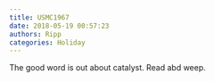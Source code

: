 ```yaml
---
title: USMC1967
date: 2018-05-19 00:57:23
authors: Ripp
categories: Holiday
---
```


 The good word is out about catalyst. Read abd weep.